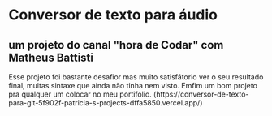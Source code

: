 <h1>Conversor de texto para áudio </h1>
<h2> um projeto do canal "hora de Codar" com Matheus Battisti </h2>
<p>Esse projeto foi bastante desafior mas muito satisfátorio ver o seu resultado final, muitas sintaxe que ainda não tinha nem visto. Emfim um bom projeto pra qualquer um colocar no meu portifolio.
(https://conversor-de-texto-para-git-5f902f-patricia-s-projects-dffa5850.vercel.app/)
<img src="">
